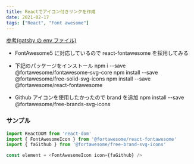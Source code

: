 ```yaml
---
title: Reactでアイコン付きリンクを作成
date: 2021-02-17
tags: ["React", "Font awesome"]
---
```


[参考(gatsby の env ファイル)](https://www.corylog.com/gatsby/gatsby014/)

- FontAwesome5 に対応しているので react-fontawesome を採用してみる
- 下記のパッケージをインストール
  npm i --save @fortawesome/fontawesome-svg-core
  npm install --save @fortawesome/free-solid-svg-icons
  npm install --save @fortawesome/react-fontawesome

- Github アイコンを使用したかったので brand を追加
  npm install --save @fortawesome/free-brands-svg-icons

### サンプル

```javaScript
import ReactDOM from 'react-dom'
import { FontAwesomeIcon } from '@fortawesome/react-fontawesome'
import { faGithub } from '@fortawesome/free-brand-svg-icons'

const element = <FontAwesomeIcon icon={faGithub} />
```
